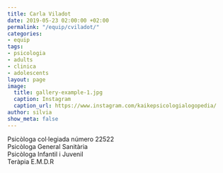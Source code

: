 ```yaml
---
title: Carla Viladot
date: 2019-05-23 02:00:00 +02:00
permalink: "/equip/cviladot/"
categories:
- equip
tags:
- psicologia
- adults
- clinica
- adolescents
layout: page
image:
  title: gallery-example-1.jpg
  caption: Instagram
  caption_url: https://www.instagram.com/kaikepsicologialogopedia/
author: silvia
show_meta: false
---
```

Psicòloga col·legiada número 22522<br>
Psicòloga General Sanitària<br>
Psicòloga Infantil i Juvenil<br>
Teràpia E.M.D.R
